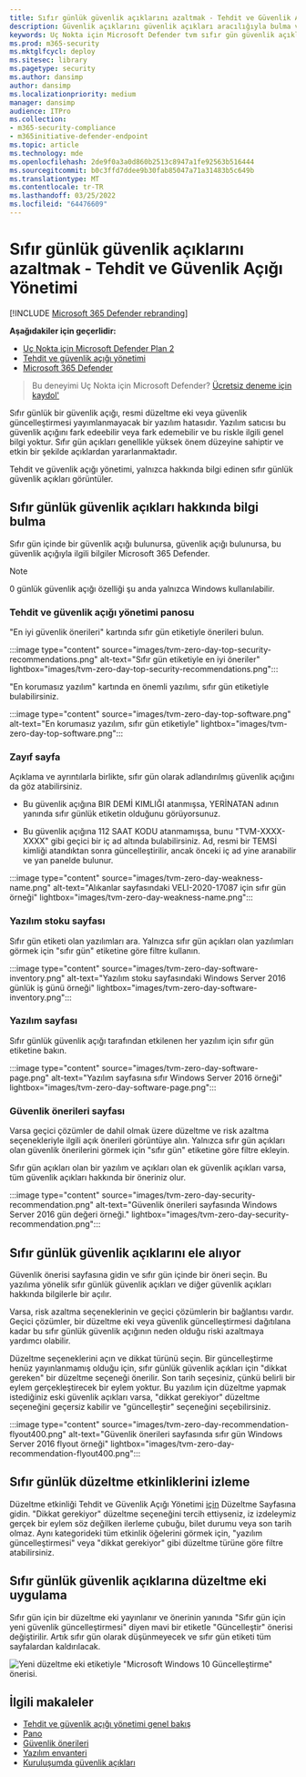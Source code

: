 ```yaml
---
title: Sıfır günlük güvenlik açıklarını azaltmak - Tehdit ve Güvenlik Açığı Yönetimi
description: Güvenlik açıklarını güvenlik açıkları aracılığıyla bulma ve bu güvenlik açıklarını Tehdit ve Güvenlik Açığı Yönetimi.
keywords: Uç Nokta için Microsoft Defender tvm sıfır gün güvenlik açıkları, TVM, tehdit & güvenlik açığı yönetimi, sıfır gün, 0 gün güvenlik açıklarını ortadan kaldırır, KORUMASıZ 0 gün güvenlik açıkları, korumasız VULNERABLE
ms.prod: m365-security
ms.mktglfcycl: deploy
ms.sitesec: library
ms.pagetype: security
ms.author: dansimp
author: dansimp
ms.localizationpriority: medium
manager: dansimp
audience: ITPro
ms.collection:
- m365-security-compliance
- m365initiative-defender-endpoint
ms.topic: article
ms.technology: mde
ms.openlocfilehash: 2de9f0a3a0d860b2513c8947a1fe92563b516444
ms.sourcegitcommit: b0c3ffd7ddee9b30fab85047a71a31483b5c649b
ms.translationtype: MT
ms.contentlocale: tr-TR
ms.lasthandoff: 03/25/2022
ms.locfileid: "64476609"
---
```

# <a name="mitigate-zero-day-vulnerabilities---threat-and-vulnerability-management"></a>Sıfır günlük güvenlik açıklarını azaltmak - Tehdit ve Güvenlik Açığı Yönetimi

[!INCLUDE [Microsoft 365 Defender rebranding](../../includes/microsoft-defender.md)]

**Aşağıdakiler için geçerlidir:**

- [Uç Nokta için Microsoft Defender Plan 2](https://go.microsoft.com/fwlink/?linkid=2154037)
- [Tehdit ve güvenlik açığı yönetimi](next-gen-threat-and-vuln-mgt.md)
- [Microsoft 365 Defender](https://go.microsoft.com/fwlink/?linkid=2118804)

> Bu deneyimi Uç Nokta için Microsoft Defender? [Ücretsiz deneme için kaydol'](https://signup.microsoft.com/create-account/signup?products=7f379fee-c4f9-4278-b0a1-e4c8c2fcdf7e&ru=https://aka.ms/MDEp2OpenTrial?ocid=docs-wdatp-portaloverview-abovefoldlink)

Sıfır günlük bir güvenlik açığı, resmi düzeltme eki veya güvenlik güncelleştirmesi yayımlanmayacak bir yazılım hatasıdır. Yazılım satıcısı bu güvenlik açığını fark edeebilir veya fark edemebilir ve bu riskle ilgili genel bilgi yoktur. Sıfır gün açıkları genellikle yüksek önem düzeyine sahiptir ve etkin bir şekilde açıklardan yararlanmaktadır.

Tehdit ve güvenlik açığı yönetimi, yalnızca hakkında bilgi edinen sıfır günlük güvenlik açıkları görüntüler.

## <a name="find-information-about-zero-day-vulnerabilities"></a>Sıfır günlük güvenlik açıkları hakkında bilgi bulma

Sıfır gün içinde bir güvenlik açığı bulunursa, güvenlik açığı bulunursa, bu güvenlik açığıyla ilgili bilgiler Microsoft 365 Defender.

> [!NOTE]
> 0 günlük güvenlik açığı özelliği şu anda yalnızca Windows kullanılabilir.

### <a name="threat-and-vulnerability-management-dashboard"></a>Tehdit ve güvenlik açığı yönetimi panosu

"En iyi güvenlik önerileri" kartında sıfır gün etiketiyle önerileri bulun.

:::image type="content" source="images/tvm-zero-day-top-security-recommendations.png" alt-text="Sıfır gün etiketiyle en iyi öneriler" lightbox="images/tvm-zero-day-top-security-recommendations.png":::

"En korumasız yazılım" kartında en önemli yazılımı, sıfır gün etiketiyle bulabilirsiniz.

:::image type="content" source="images/tvm-zero-day-top-software.png" alt-text="En korumasız yazılım, sıfır gün etiketiyle" lightbox="images/tvm-zero-day-top-software.png":::

### <a name="weaknesses-page"></a>Zayıf sayfa

Açıklama ve ayrıntılarla birlikte, sıfır gün olarak adlandırılmış güvenlik açığını da göz atabilirsiniz.

- Bu güvenlik açığına BIR DEMİ KIMLIĞI atanmışsa, YERİNATAN adının yanında sıfır günlük etiketin olduğunu görüyorsunuz.

- Bu güvenlik açığına 112 SAAT KODU atanmamışsa, bunu "TVM-XXXX-XXXX" gibi geçici bir iç ad altında bulabilirsiniz. Ad, resmi bir TEMSİ kimliği atandıktan sonra güncelleştirilir, ancak önceki iç ad yine aranabilir ve yan panelde bulunur.

:::image type="content" source="images/tvm-zero-day-weakness-name.png" alt-text="Alıkanlar sayfasındaki VELI-2020-17087 için sıfır gün örneği" lightbox="images/tvm-zero-day-weakness-name.png":::

### <a name="software-inventory-page"></a>Yazılım stoku sayfası

Sıfır gün etiketi olan yazılımları ara. Yalnızca sıfır gün açıkları olan yazılımları görmek için "sıfır gün" etiketine göre filtre kullanın.

:::image type="content" source="images/tvm-zero-day-software-inventory.png" alt-text="Yazılım stoku sayfasındaki Windows Server 2016 günlük iş günü örneği" lightbox="images/tvm-zero-day-software-inventory.png":::

### <a name="software-page"></a>Yazılım sayfası

Sıfır günlük güvenlik açığı tarafından etkilenen her yazılım için sıfır gün etiketine bakın.

:::image type="content" source="images/tvm-zero-day-software-page.png" alt-text="Yazılım sayfasına sıfır Windows Server 2016 örneği" lightbox="images/tvm-zero-day-software-page.png":::

### <a name="security-recommendations-page"></a>Güvenlik önerileri sayfası

Varsa geçici çözümler de dahil olmak üzere düzeltme ve risk azaltma seçenekleriyle ilgili açık önerileri görüntüye alın. Yalnızca sıfır gün açıkları olan güvenlik önerilerini görmek için "sıfır gün" etiketine göre filtre ekleyin.

Sıfır gün açıkları olan bir yazılım ve açıkları olan ek güvenlik açıkları varsa, tüm güvenlik açıkları hakkında bir öneriniz olur.

:::image type="content" source="images/tvm-zero-day-security-recommendation.png" alt-text="Güvenlik önerileri sayfasında Windows Server 2016 gün değeri örneği." lightbox="images/tvm-zero-day-security-recommendation.png":::

## <a name="addressing-zero-day-vulnerabilities"></a>Sıfır günlük güvenlik açıklarını ele alıyor

Güvenlik önerisi sayfasına gidin ve sıfır gün içinde bir öneri seçin. Bu yazılıma yönelik sıfır günlük güvenlik açıkları ve diğer güvenlik açıkları hakkında bilgilerle bir açılır.

Varsa, risk azaltma seçeneklerinin ve geçici çözümlerin bir bağlantısı vardır. Geçici çözümler, bir düzeltme eki veya güvenlik güncelleştirmesi dağıtılana kadar bu sıfır günlük güvenlik açığının neden olduğu riski azaltmaya yardımcı olabilir.

Düzeltme seçeneklerini açın ve dikkat türünü seçin. Bir güncelleştirme henüz yayınlanmamış olduğu için, sıfır günlük güvenlik açıkları için "dikkat gereken" bir düzeltme seçeneği önerilir. Son tarih seçesiniz, çünkü belirli bir eylem gerçekleştirecek bir eylem yoktur. Bu yazılım için düzeltme yapmak istediğiniz eski güvenlik açıkları varsa, "dikkat gerekiyor" düzeltme seçeneğini geçersiz kabilir ve "güncelleştir" seçeneğini seçebilirsiniz.

:::image type="content" source="images/tvm-zero-day-recommendation-flyout400.png" alt-text="Güvenlik önerileri sayfasında sıfır gün Windows Server 2016 flyout örneği" lightbox="images/tvm-zero-day-recommendation-flyout400.png":::

## <a name="track-zero-day-remediation-activities"></a>Sıfır günlük düzeltme etkinliklerini izleme

Düzeltme etkinliği Tehdit ve Güvenlik Açığı Yönetimi [için](tvm-remediation.md) Düzeltme Sayfasına gidin. "Dikkat gerekiyor" düzeltme seçeneğini tercih ettiyseniz, iz izdeleymiz gerçek bir eylem söz değilken ilerleme çubuğu, bilet durumu veya son tarih olmaz. Aynı kategorideki tüm etkinlik öğelerini görmek için, "yazılım güncelleştirmesi" veya "dikkat gerekiyor" gibi düzeltme türüne göre filtre atabilirsiniz.

## <a name="patching-zero-day-vulnerabilities"></a>Sıfır günlük güvenlik açıklarına düzeltme eki uygulama

Sıfır gün için bir düzeltme eki yayınlanır ve önerinin yanında "Sıfır gün için yeni güvenlik güncelleştirmesi" diyen mavi bir etiketle "Güncelleştir" önerisi değiştirilir. Artık sıfır gün olarak düşünmeyecek ve sıfır gün etiketi tüm sayfalardan kaldırılacak.

![Yeni düzeltme eki etiketiyle "Microsoft Windows 10 Güncelleştirme" önerisi.](images/tvm-zero-day-patch.jpg)

## <a name="related-articles"></a>İlgili makaleler

- [Tehdit ve güvenlik açığı yönetimi genel bakış](next-gen-threat-and-vuln-mgt.md)
- [Pano](tvm-dashboard-insights.md)
- [Güvenlik önerileri](tvm-security-recommendation.md)
- [Yazılım envanteri](tvm-software-inventory.md)
- [Kuruluşumda güvenlik açıkları](tvm-weaknesses.md)
